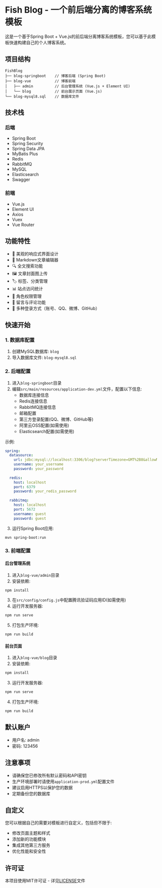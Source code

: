 # Fish Blog - 一个前后端分离的博客系统模板

这是一个基于Spring Boot + Vue.js的前后端分离博客系统模板，您可以基于此模板快速构建自己的个人博客系统。

## 项目结构

```
FishBlog
├── blog-springboot    // 博客后端 (Spring Boot)
├── blog-vue           // 博客前端
│   ├── admin          // 后台管理系统 (Vue.js + Element UI)
│   └── blog           // 前台展示页面 (Vue.js)
└── blog-mysql8.sql    // 数据库文件
```

## 技术栈

### 后端

- Spring Boot
- Spring Security
- Spring Data JPA
- MyBatis Plus
- Redis
- RabbitMQ
- MySQL
- Elasticsearch
- Swagger

### 前端

- Vue.js
- Element UI
- Axios
- Vuex
- Vue Router

## 功能特性

- 🎨 美观的响应式界面设计
- 📝 Markdown文章编辑器
- 🔍 全文搜索功能
- 🖼 文章封面图上传
- 🏷️ 标签、分类管理
- 📊 站点访问统计
- 🔐 角色权限管理
- 💬 留言与评论功能
- 🔧 多种登录方式（账号、QQ、微博、GitHub）

## 快速开始

### 1. 数据库配置

1. 创建MySQL数据库: `blog`
2. 导入数据库文件: `blog-mysql8.sql`

### 2. 后端配置

1. 进入`blog-springboot`目录
2. 编辑`src/main/resources/application-dev.yml`文件，配置以下信息:
   - 数据库连接信息
   - Redis连接信息
   - RabbitMQ连接信息
   - 邮箱配置
   - 第三方登录配置(QQ、微博、GitHub等)
   - 阿里云OSS配置(如需使用)
   - Elasticsearch配置(如需使用)

示例:
```yaml
spring:
  datasource:
    url: jdbc:mysql://localhost:3306/blog?serverTimezone=GMT%2B8&allowMultiQueries=true
    username: your_username
    password: your_password
    
  redis:
    host: localhost
    port: 6379
    password: your_redis_password
    
  rabbitmq:
    host: localhost
    port: 5672
    username: guest
    password: guest
```

3. 运行Spring Boot应用:
```bash
mvn spring-boot:run
```

### 3. 前端配置

#### 后台管理系统

1. 进入`blog-vue/admin`目录
2. 安装依赖:
```bash
npm install
```
3. 在`src/config/config.js`中配置腾讯验证码应用ID(如需使用)
4. 运行开发服务器:
```bash
npm run serve
```
5. 打包生产环境:
```bash
npm run build
```

#### 前台页面

1. 进入`blog-vue/blog`目录
2. 安装依赖:
```bash
npm install
```
3. 运行开发服务器:
```bash
npm run serve
```
4. 打包生产环境:
```bash
npm run build
```

## 默认账户

- 用户名: admin
- 密码: 123456

## 注意事项

- 请确保您已修改所有默认密码和API密钥
- 生产环境部署时请使用`application-prod.yml`配置文件
- 建议启用HTTPS以保护您的数据
- 定期备份您的数据库

## 自定义

您可以根据自己的需要对模板进行自定义，包括但不限于:

- 修改页面主题和样式
- 添加新的功能模块
- 集成其他第三方服务
- 优化性能和安全性

## 许可证

本项目使用MIT许可证 - 详见[LICENSE](LICENSE)文件





